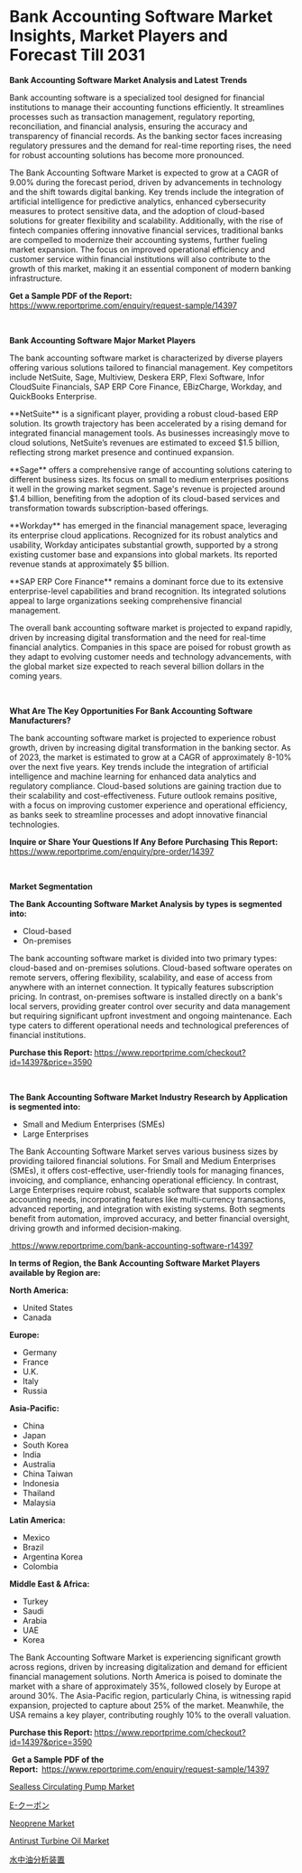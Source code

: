 <p><h1>Bank Accounting Software Market Insights, Market Players and Forecast Till 2031</h1></p><p><strong>Bank Accounting Software Market Analysis and Latest Trends</strong></p>
<p><p>Bank accounting software is a specialized tool designed for financial institutions to manage their accounting functions efficiently. It streamlines processes such as transaction management, regulatory reporting, reconciliation, and financial analysis, ensuring the accuracy and transparency of financial records. As the banking sector faces increasing regulatory pressures and the demand for real-time reporting rises, the need for robust accounting solutions has become more pronounced.</p><p>The Bank Accounting Software Market is expected to grow at a CAGR of 9.00% during the forecast period, driven by advancements in technology and the shift towards digital banking. Key trends include the integration of artificial intelligence for predictive analytics, enhanced cybersecurity measures to protect sensitive data, and the adoption of cloud-based solutions for greater flexibility and scalability. Additionally, with the rise of fintech companies offering innovative financial services, traditional banks are compelled to modernize their accounting systems, further fueling market expansion. The focus on improved operational efficiency and customer service within financial institutions will also contribute to the growth of this market, making it an essential component of modern banking infrastructure.</p></p>
<p><strong>Get a Sample PDF of the Report:&nbsp;</strong> <a href="https://www.reportprime.com/enquiry/request-sample/14397">https://www.reportprime.com/enquiry/request-sample/14397</a></p>
<p>&nbsp;</p>
<p><strong>Bank Accounting Software Major Market Players</strong></p>
<p><p>The bank accounting software market is characterized by diverse players offering various solutions tailored to financial management. Key competitors include NetSuite, Sage, Multiview, Deskera ERP, Flexi Software, Infor CloudSuite Financials, SAP ERP Core Finance, EBizCharge, Workday, and QuickBooks Enterprise.</p><p>**NetSuite** is a significant player, providing a robust cloud-based ERP solution. Its growth trajectory has been accelerated by a rising demand for integrated financial management tools. As businesses increasingly move to cloud solutions, NetSuite’s revenues are estimated to exceed $1.5 billion, reflecting strong market presence and continued expansion.</p><p>**Sage** offers a comprehensive range of accounting solutions catering to different business sizes. Its focus on small to medium enterprises positions it well in the growing market segment. Sage's revenue is projected around $1.4 billion, benefiting from the adoption of its cloud-based services and transformation towards subscription-based offerings.</p><p>**Workday** has emerged in the financial management space, leveraging its enterprise cloud applications. Recognized for its robust analytics and usability, Workday anticipates substantial growth, supported by a strong existing customer base and expansions into global markets. Its reported revenue stands at approximately $5 billion.</p><p>**SAP ERP Core Finance** remains a dominant force due to its extensive enterprise-level capabilities and brand recognition. Its integrated solutions appeal to large organizations seeking comprehensive financial management.</p><p>The overall bank accounting software market is projected to expand rapidly, driven by increasing digital transformation and the need for real-time financial analytics. Companies in this space are poised for robust growth as they adapt to evolving customer needs and technology advancements, with the global market size expected to reach several billion dollars in the coming years.</p></p>
<p>&nbsp;</p>
<p><strong>What Are The Key Opportunities For Bank Accounting Software Manufacturers?</strong></p>
<p><p>The bank accounting software market is projected to experience robust growth, driven by increasing digital transformation in the banking sector. As of 2023, the market is estimated to grow at a CAGR of approximately 8-10% over the next five years. Key trends include the integration of artificial intelligence and machine learning for enhanced data analytics and regulatory compliance. Cloud-based solutions are gaining traction due to their scalability and cost-effectiveness. Future outlook remains positive, with a focus on improving customer experience and operational efficiency, as banks seek to streamline processes and adopt innovative financial technologies.</p></p>
<p><strong>Inquire or Share Your Questions If Any Before Purchasing This Report:</strong> <a href="https://www.reportprime.com/enquiry/pre-order/14397">https://www.reportprime.com/enquiry/pre-order/14397</a></p>
<p>&nbsp;</p>
<p><strong>Market Segmentation</strong></p>
<p><strong>The Bank Accounting Software Market Analysis by types is segmented into:</strong></p>
<p><ul><li>Cloud-based</li><li>On-premises</li></ul></p>
<p><p>The bank accounting software market is divided into two primary types: cloud-based and on-premises solutions. Cloud-based software operates on remote servers, offering flexibility, scalability, and ease of access from anywhere with an internet connection. It typically features subscription pricing. In contrast, on-premises software is installed directly on a bank's local servers, providing greater control over security and data management but requiring significant upfront investment and ongoing maintenance. Each type caters to different operational needs and technological preferences of financial institutions.</p></p>
<p><strong>Purchase this Report:&nbsp;</strong><a href="https://www.reportprime.com/checkout?id=14397&price=3590">https://www.reportprime.com/checkout?id=14397&price=3590</a></p>
<p>&nbsp;</p>
<p><strong>The Bank Accounting Software Market Industry Research by Application is segmented into:</strong></p>
<p><ul><li>Small and Medium Enterprises (SMEs)</li><li>Large Enterprises</li></ul></p>
<p><p>The Bank Accounting Software Market serves various business sizes by providing tailored financial solutions. For Small and Medium Enterprises (SMEs), it offers cost-effective, user-friendly tools for managing finances, invoicing, and compliance, enhancing operational efficiency. In contrast, Large Enterprises require robust, scalable software that supports complex accounting needs, incorporating features like multi-currency transactions, advanced reporting, and integration with existing systems. Both segments benefit from automation, improved accuracy, and better financial oversight, driving growth and informed decision-making.</p></p>
<p><a href="https://www.reportprime.com/bank-accounting-software-r14397">&nbsp;https://www.reportprime.com/bank-accounting-software-r14397</a></p>
<p><strong>In terms of Region, the Bank Accounting Software Market Players available by Region are:</strong></p>
<p>
    <p> <strong> North America: </strong>
        <ul>
            <li>United States</li>
            <li>Canada</li>
        </ul>
        </p> 
    <p> <strong> Europe: </strong>
        <ul>
            <li>Germany</li>
            <li>France</li>
            <li>U.K.</li>
            <li>Italy</li>
            <li>Russia</li>
        </ul>
        </p> 
    <p> <strong> Asia-Pacific: </strong>
        <ul>
            <li>China</li>
            <li>Japan</li>
            <li>South Korea</li>
            <li>India</li>
            <li>Australia</li>
            <li>China Taiwan</li>
            <li>Indonesia</li>
            <li>Thailand</li>
            <li>Malaysia</li>
        </ul>
        </p> 
    <p> <strong> Latin America: </strong>
        <ul>
            <li>Mexico</li>
            <li>Brazil</li>
            <li>Argentina Korea</li>
            <li>Colombia</li>
        </ul>
        </p> 
    <p> <strong> Middle East & Africa: </strong>
        <ul>
            <li>Turkey</li>
            <li>Saudi</li>
            <li>Arabia</li>
            <li>UAE</li>
            <li>Korea</li>
        </ul>
    </p>
    </p>
<p><p>The Bank Accounting Software Market is experiencing significant growth across regions, driven by increasing digitalization and demand for efficient financial management solutions. North America is poised to dominate the market with a share of approximately 35%, followed closely by Europe at around 30%. The Asia-Pacific region, particularly China, is witnessing rapid expansion, projected to capture about 25% of the market. Meanwhile, the USA remains a key player, contributing roughly 10% to the overall valuation.</p></p>
<p><strong>Purchase this Report: </strong><a href="https://www.reportprime.com/checkout?id=14397&price=3590">https://www.reportprime.com/checkout?id=14397&price=3590</a></p>
<p>&nbsp;<strong>Get a Sample PDF of the Report:&nbsp;&nbsp;</strong><a href="https://www.reportprime.com/enquiry/request-sample/14397">https://www.reportprime.com/enquiry/request-sample/14397</a></p>
<p><strong></strong></p>
<p><p><a href="https://medium.com/@alan.buckland656/the-sealless-circulating-pump-market-research-report-provides-an-in-depth-and-up-to-date-analysis-3c834a5a8d2e?postPublishedType=initial">Sealless Circulating Pump Market</a></p><p><a href="https://medium.com/@alenaieme/e-coupon-market-%E3%81%AF-%E3%82%B3%E3%82%B9%E3%83%88%E7%AE%A1%E7%90%86%E3%81%A8%E5%8A%B9%E7%8E%87%E5%90%91%E4%B8%8A%E3%82%92%E5%84%AA%E5%85%88%E3%81%97%E3%81%BE%E3%81%99-%E3%81%95%E3%82%89%E3%81%AB-%E5%A0%B1%E5%91%8A%E6%9B%B8%E3%81%AF%E5%B8%82%E5%A0%B4%E3%81%AE%E9%9C%80%E8%A6%81%E9%9D%A2%E3%81%A8%E4%BE%9B%E7%B5%A6%E9%9D%A2%E3%81%AE%E4%B8%A1%E6%96%B9%E3%82%92%E3%82%AB%E3%83%90%E3%83%BC%E3%81%97%E3%81%A6%E3%81%84%E3%81%BE%E3%81%99-e-coupon-%E5%B8%82%E5%A0%B4%E3%81%AF-2024-%E3%81%8B%E3%82%89-13-9-45a93e56625d">E-クーポン</a></p><p><a href="https://www.linkedin.com/pulse/neoprene-industry-analysis-report-its-market-size-share-trends-y25kc?trackingId=G6sJ%2Bcq%2BTfqyP32GoSNHVg%3D%3D">Neoprene Market</a></p><p><a href="https://issuu.com/reportprime-2/docs/antirust-turbine-oil-market-size-20_18b94203e7c5ca">Antirust Turbine Oil Market</a></p><p><a href="https://medium.com/@isnamukti10_96948/oil-in-water-analyzers-market-%E3%81%AE%E3%82%B0%E3%83%AD%E3%83%BC%E3%83%90%E3%83%AB%E5%B8%82%E5%A0%B4%E6%A6%82%E8%A6%81%E3%81%AF-%E4%B8%96%E7%95%8C%E3%81%8A%E3%82%88%E3%81%B3%E4%B8%BB%E8%A6%81%E5%B8%82%E5%A0%B4%E3%81%AB%E3%81%8A%E3%81%91%E3%82%8B%E6%A5%AD%E7%95%8C%E3%81%AB%E5%BD%B1%E9%9F%BF%E3%82%92%E4%B8%8E%E3%81%88%E3%82%8B%E4%B8%BB%E8%A6%81%E3%81%AA%E3%83%88%E3%83%AC%E3%83%B3%E3%83%89%E3%81%AB%E3%81%A4%E3%81%84%E3%81%A6-%E7%8B%AC%E8%87%AA%E3%81%AE%E8%A6%96%E7%82%B9%E3%82%92%E6%8F%90%E4%BE%9B%E3%81%97%E3%81%BE%E3%81%99-08a44791573a">水中油分析装置</a></p></p>